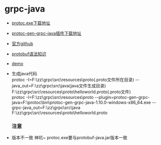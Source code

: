 # grpc-java
- [protoc.exe下载地址](https://github.com/protocolbuffers/protobuf/releases)   
- [protoc-gen-grpc-java插件下载地址](https://repo1.maven.org/maven2/io/grpc/protoc-gen-grpc-java/)   
- [官方github](https://github.com/grpc/grpc-java)   
- [protobuf语法知识](https://blog.csdn.net/shensky711/article/details/69696392)   
- [demo](https://www.jianshu.com/p/69e3ed94f630)   
- 生成java代码   
protoc -I=F:\zz\grpc\src\resources\proto(.proto文件所在目录) --java_out=F:\zz\grpc\src\java(java文件生成目录) F:\zz\grpc\src\resources\proto\helloworld.proto(.proto文件)  
protoc -I=F:\zz\grpc\src\resources\proto --plugin=protoc-gen-grpc-java=F:\protoc\bin\protoc-gen-grpc-java-1.10.0-windows-x86_64.exe --grpc-java_out=F:\zz\grpc\src\java F:\zz\grpc\src\resources\proto\helloworld.proto
  
  ### 注意
- 版本不一致 神坑~ protoc.exe要与protobuf-java.jar版本一致
